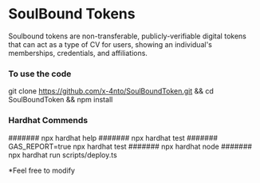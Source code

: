 # SoulBound Tokens

Soulbound tokens are non-transferable, publicly-verifiable digital tokens that can act as a type of CV for users, showing an individual's memberships, credentials, and affiliations.

### To use the code
git clone https://github.com/x-4nto/SoulBoundToken.git && cd SoulBoundToken && npm install

### Hardhat Commends
####### npx hardhat help
####### npx hardhat test
####### GAS_REPORT=true npx hardhat test
####### npx hardhat node
####### npx hardhat run scripts/deploy.ts

*Feel free to modify
